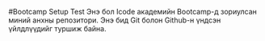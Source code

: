 #Bootcamp Setup Test Энэ бол Icode академийн Bootcamp-д зориулсан миний анхны репозитори. Энэ бид Git болон Github-н үндсэн үйлдлүүдийг туршиж байна.

